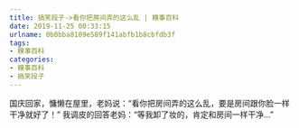 ```yaml
---
title: 搞笑段子->看你把房间弄的这么乱 | 糗事百科
date: 2019-11-25 00:33:15
urlname: 0b0bba8109e589f141abfb1b8cbfdb3f
tags: 
- 糗事百科
categories:
- 糗事百科
- 搞笑段子
---
```

国庆回家，慵懒在屋里，老妈说：“看你把房间弄的这么乱，要是房间跟你脸一样干净就好了！” 我调皮的回答老妈：“等我卸了妆的，肯定和房间一样干净…”


